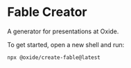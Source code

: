 # Fable Creator

A generator for presentations at Oxide.

To get started, open a new shell and run:

```sh
npx @oxide/create-fable@latest
```
